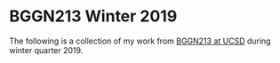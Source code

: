 # BGGN213 Winter 2019

The following is a collection of my work from [BGGN213 at UCSD](https://bioboot.github.io/bggn213_W19/) during winter quarter 2019.
